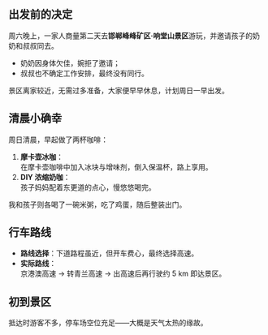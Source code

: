 
## 出发前的决定
周六晚上，一家人商量第二天去**邯郸峰峰矿区·响堂山景区**游玩，并邀请孩子的奶奶和叔叔同去。  
- 奶奶因身体欠佳，婉拒了邀请；  
- 叔叔也不确定工作安排，最终没有同行。  

景区离家较近，无需过多准备，大家便早早休息，计划周日一早出发。

## 清晨小确幸
周日清晨，早起做了两杯咖啡：

1. **摩卡壶冰咖**：  
   在摩卡壶咖啡中加入冰块与增味剂，倒入保温杯，路上享用。  
2. **DIY 浓缩奶咖**：  
   孩子妈妈配着东更道的点心，慢悠悠喝完。

我和孩子则各喝了一碗米粥，吃了鸡蛋，随后整装出门。

## 行车路线
- **路线选择**：下道路程虽近，但开车费心，最终选择高速。  
- **实际路线**：  
  京港澳高速 → 转青兰高速 → 出高速后再行驶约 5 km 即达景区。  

## 初到景区
抵达时游客不多，停车场空位充足——大概是天气太热的缘故。